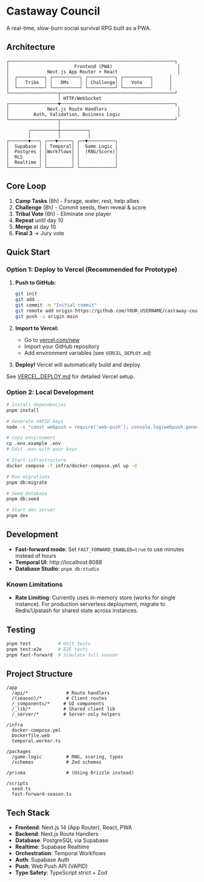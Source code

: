 # Castaway Council

A real-time, slow-burn social survival RPG built as a PWA.

## Architecture

```
┌─────────────────────────────────────────────────────────────┐
│                        Frontend (PWA)                        │
│              Next.js App Router + React                      │
│  ┌──────────┐ ┌──────────┐ ┌──────────┐ ┌──────────┐      │
│  │   Tribe  │ │   DMs    │ │ Challenge│ │   Vote   │      │
│  └──────────┘ └──────────┘ └──────────┘ └──────────┘      │
└──────────────────┬──────────────────────────────────────────┘
                   │ HTTP/WebSocket
┌──────────────────▼──────────────────────────────────────────┐
│              Next.js Route Handlers                          │
│         Auth, Validation, Business Logic                     │
└──────────────────┬──────────────────────────────────────────┘
                   │
        ┌──────────┼──────────┐
        │          │          │
┌───────▼───┐ ┌───▼─────┐ ┌──▼──────────┐
│  Supabase │ │ Temporal│ │  Game Logic │
│  Postgres │ │Workflows│ │  (RNG/Score)│
│  RLS      │ │         │ │             │
│  Realtime │ │         │ │             │
└───────────┘ └─────────┘ └─────────────┘
```

## Core Loop

1. **Camp Tasks** (8h) - Forage, water, rest, help allies
2. **Challenge** (8h) - Commit seeds, then reveal & score
3. **Tribal Vote** (6h) - Eliminate one player
4. **Repeat** until day 10
5. **Merge** at day 10
6. **Final 3** → Jury vote

## Quick Start

### Option 1: Deploy to Vercel (Recommended for Prototype)

1. **Push to GitHub:**
   ```bash
   git init
   git add .
   git commit -m "Initial commit"
   git remote add origin https://github.com/YOUR_USERNAME/castaway-council.git
   git push -u origin main
   ```

2. **Import to Vercel:**
   - Go to [vercel.com/new](https://vercel.com/new)
   - Import your GitHub repository
   - Add environment variables (see `VERCEL_DEPLOY.md`)

3. **Deploy!** Vercel will automatically build and deploy.

See [VERCEL_DEPLOY.md](./VERCEL_DEPLOY.md) for detailed Vercel setup.

### Option 2: Local Development

```bash
# Install dependencies
pnpm install

# Generate VAPID keys
node -e "const webpush = require('web-push'); console.log(webpush.generateVAPIDKeys())"

# Copy environment
cp .env.example .env
# Edit .env with your keys

# Start infrastructure
docker compose -f infra/docker-compose.yml up -d

# Run migrations
pnpm db:migrate

# Seed database
pnpm db:seed

# Start dev server
pnpm dev
```

## Development

- **Fast-forward mode**: Set `FAST_FORWARD_ENABLED=true` to use minutes instead of hours
- **Temporal UI**: http://localhost:8088
- **Database Studio**: `pnpm db:studio`

### Known Limitations

- **Rate Limiting**: Currently uses in-memory store (works for single instance). For production serverless deployment, migrate to Redis/Upstash for shared state across instances.

## Testing

```bash
pnpm test          # Unit tests
pnpm test:e2e      # E2E tests
pnpm fast-forward  # Simulate full season
```

## Project Structure

```
/app
  /api/*              # Route handlers
  /(season)/*         # Client routes
  /_components/*     # UI components
  /_lib/*            # Shared client lib
  /_server/*         # Server-only helpers

/infra
  docker-compose.yml
  Dockerfile.web
  temporal.worker.ts

/packages
  /game-logic         # RNG, scoring, types
  /schemas            # Zod schemas

/prisma               # (Using Drizzle instead)

/scripts
  seed.ts
  fast-forward-season.ts
```

## Tech Stack

- **Frontend**: Next.js 14 (App Router), React, PWA
- **Backend**: Next.js Route Handlers
- **Database**: PostgreSQL via Supabase
- **Realtime**: Supabase Realtime
- **Orchestration**: Temporal Workflows
- **Auth**: Supabase Auth
- **Push**: Web Push API (VAPID)
- **Type Safety**: TypeScript strict + Zod
